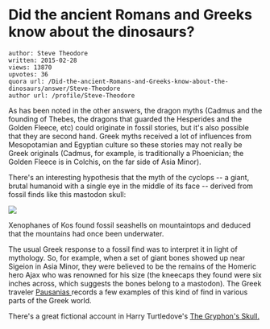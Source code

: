 # Did the ancient Romans and Greeks know about the dinosaurs?

	author: Steve Theodore
	written: 2015-02-28
	views: 13870
	upvotes: 36
	quora url: /Did-the-ancient-Romans-and-Greeks-know-about-the-dinosaurs/answer/Steve-Theodore
	author url: /profile/Steve-Theodore


As has been noted in the other answers, the dragon myths (Cadmus and the founding of Thebes, the dragons that guarded the Hesperides and the Golden Fleece, etc) could originate in fossil stories, but it's also possible that they are second hand. Greek myths received a lot of influences from Mesopotamian and Egyptian culture so these stories may not really be Greek originals (Cadmus, for example, is traditionally a Phoenician; the Golden Fleece is in Colchis, on the far side of Asia Minor).

There's an interesting hypothesis that the myth of the cyclops -- a giant, brutal humanoid with a single eye in the middle of its face -- derived from fossil finds like this mastodon skull:

![](https://qph.fs.quoracdn.net/main-qimg-ea44935d8490009d5acefc10bf7fa2bf-c)

Xenophanes of Kos found fossil seashells on mountaintops and deduced that the mountains had once been underwater.

The usual Greek response to a fossil find was to interpret it in light of mythology. So, for example, when a set of giant bones showed up near Sigeion in Asia Minor, they were believed to be the remains of the Homeric hero Ajax who was renowned for his size (the kneecaps they found were six inches across, which suggests the bones belong to a mastodon). The Greek traveler [Pausanias ](https://www.strangescience.net/pausanias.htm)records a few examples of this kind of find in various parts of the Greek world.

There's a great fictional account in Harry Turtledove's [The Gryphon's Skull.](http://amzn.to/1AVoa0P)

